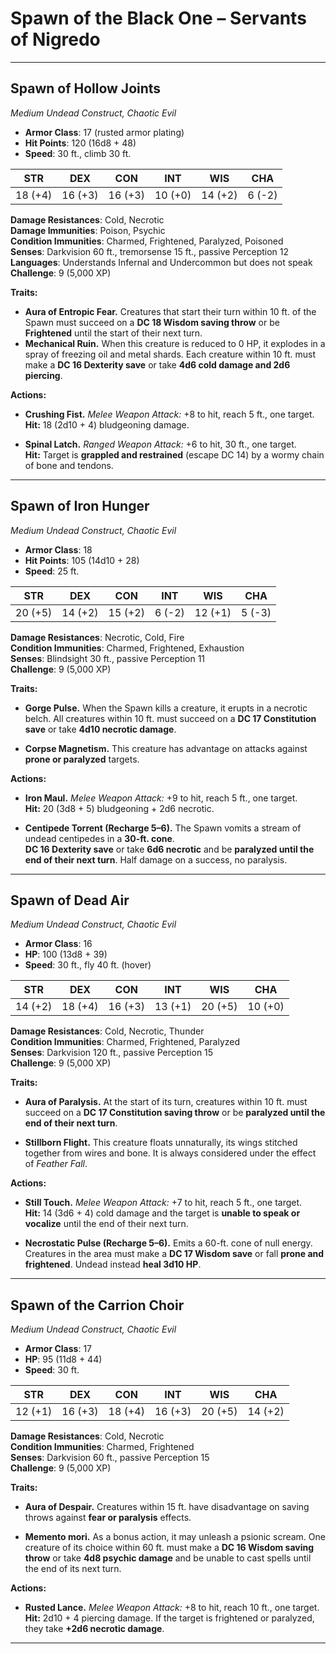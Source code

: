 # Spawn of the Black One – Servants of Nigredo

---

## Spawn of Hollow Joints

_Medium Undead Construct, Chaotic Evil_

- **Armor Class**: 17 (rusted armor plating)
- **Hit Points**: 120 (16d8 + 48)
- **Speed**: 30 ft., climb 30 ft.

| STR     | DEX     | CON     | INT     | WIS     | CHA    |
| ------- | ------- | ------- | ------- | ------- | ------ |
| 18 (+4) | 16 (+3) | 16 (+3) | 10 (+0) | 14 (+2) | 6 (-2) |

**Damage Resistances**: Cold, Necrotic  
**Damage Immunities**: Poison, Psychic  
**Condition Immunities**: Charmed, Frightened, Paralyzed, Poisoned  
**Senses**: Darkvision 60 ft., tremorsense 15 ft., passive Perception 12  
**Languages**: Understands Infernal and Undercommon but does not speak  
**Challenge**: 9 (5,000 XP)

**Traits:**

- **Aura of Entropic Fear.** Creatures that start their turn within 10 ft. of the Spawn must succeed on a **DC 18 Wisdom saving throw** or be **Frightened** until the start of their next turn.
- **Mechanical Ruin.** When this creature is reduced to 0 HP, it explodes in a spray of freezing oil and metal shards. Each creature within 10 ft. must make a **DC 16 Dexterity save** or take **4d6 cold damage and 2d6 piercing**.

**Actions:**

- **Crushing Fist.** _Melee Weapon Attack:_ +8 to hit, reach 5 ft., one target.  
  **Hit:** 18 (2d10 + 4) bludgeoning damage.

- **Spinal Latch.** _Ranged Weapon Attack:_ +6 to hit, 30 ft., one target.  
  **Hit:** Target is **grappled and restrained** (escape DC 14) by a wormy chain of bone and tendons.

---

## Spawn of Iron Hunger

_Medium Undead Construct, Chaotic Evil_

- **Armor Class**: 18
- **Hit Points**: 105 (14d10 + 28)
- **Speed**: 25 ft.

| STR     | DEX     | CON     | INT    | WIS     | CHA    |
| ------- | ------- | ------- | ------ | ------- | ------ |
| 20 (+5) | 14 (+2) | 15 (+2) | 6 (-2) | 12 (+1) | 5 (-3) |

**Damage Resistances**: Necrotic, Cold, Fire  
**Condition Immunities**: Charmed, Frightened, Exhaustion  
**Senses**: Blindsight 30 ft., passive Perception 11  
**Challenge**: 9 (5,000 XP)

**Traits:**

- **Gorge Pulse.** When the Spawn kills a creature, it erupts in a necrotic belch. All creatures within 10 ft. must succeed on a **DC 17 Constitution save** or take **4d10 necrotic damage**.

- **Corpse Magnetism.** This creature has advantage on attacks against **prone or paralyzed** targets.

**Actions:**

- **Iron Maul.** _Melee Weapon Attack:_ +9 to hit, reach 5 ft., one target.  
  **Hit:** 20 (3d8 + 5) bludgeoning + 2d6 necrotic.

- **Centipede Torrent (Recharge 5–6).** The Spawn vomits a stream of undead centipedes in a **30-ft. cone**.  
  **DC 16 Dexterity save** or take **6d6 necrotic** and be **paralyzed until the end of their next turn**. Half damage on a success, no paralysis.

---

## Spawn of Dead Air

_Medium Undead Construct, Chaotic Evil_

- **Armor Class**: 16
- **HP**: 100 (13d8 + 39)
- **Speed**: 30 ft., fly 40 ft. (hover)

| STR     | DEX     | CON     | INT     | WIS     | CHA     |
| ------- | ------- | ------- | ------- | ------- | ------- |
| 14 (+2) | 18 (+4) | 16 (+3) | 13 (+1) | 20 (+5) | 10 (+0) |

**Damage Resistances**: Cold, Necrotic, Thunder  
**Condition Immunities**: Charmed, Frightened, Paralyzed  
**Senses**: Darkvision 120 ft., passive Perception 15  
**Challenge**: 9 (5,000 XP)

**Traits:**

- **Aura of Paralysis.** At the start of its turn, creatures within 10 ft. must succeed on a **DC 17 Constitution saving throw** or be **paralyzed until the end of their next turn**.

- **Stillborn Flight.** This creature floats unnaturally, its wings stitched together from wires and bone. It is always considered under the effect of _Feather Fall_.

**Actions:**

- **Still Touch.** _Melee Weapon Attack:_ +7 to hit, reach 5 ft., one target.  
  **Hit:** 14 (3d6 + 4) cold damage and the target is **unable to speak or vocalize** until the end of their next turn.

- **Necrostatic Pulse (Recharge 5–6).** Emits a 60-ft. cone of null energy. Creatures in the area must make a **DC 17 Wisdom save** or fall **prone and frightened**. Undead instead **heal 3d10 HP**.

---

## Spawn of the Carrion Choir

_Medium Undead Construct, Chaotic Evil_

- **Armor Class**: 17
- **HP**: 95 (11d8 + 44)
- **Speed**: 30 ft.

| STR     | DEX     | CON     | INT     | WIS     | CHA     |
| ------- | ------- | ------- | ------- | ------- | ------- |
| 12 (+1) | 16 (+3) | 18 (+4) | 16 (+3) | 20 (+5) | 14 (+2) |

**Damage Resistances**: Cold, Necrotic  
**Condition Immunities**: Charmed, Frightened  
**Senses**: Darkvision 60 ft., passive Perception 15  
**Challenge**: 9 (5,000 XP)

**Traits:**

- **Aura of Despair.** Creatures within 15 ft. have disadvantage on saving throws against **fear or paralysis** effects.

- **Memento mori.** As a bonus action, it may unleash a psionic scream. One creature of its choice within 60 ft. must make a **DC 16 Wisdom saving throw** or take **4d8 psychic damage** and be unable to cast spells until the end of its next turn.

**Actions:**

- **Rusted Lance.** _Melee Weapon Attack:_ +8 to hit, reach 10 ft., one target.  
  **Hit:** 2d10 + 4 piercing damage. If the target is frightened or paralyzed, they take **+2d6 necrotic damage**.

---
